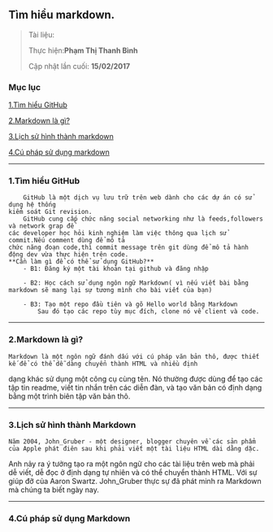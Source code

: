 
## Tìm hiểu markdown.

> Tài liệu: 
>
> Thực hiện:**Phạm Thị Thanh Bình**
>
> Cập nhật lần cuối: **15/02/2017**
### Mục lục 
[1.Tìm hiểu GitHub](#timhieugithub)

[2.Markdown là gì?](#markdownlagi)

[3.Lịch sử hình thành markdown](#lichsumarkdown)

[4.Cú pháp sử dụng markdown](#cuphapsudung)

---

<a name="timhieugithub"></a>
### 1.Tìm hiểu GitHub
		GitHub là một dịch vụ lưu trữ trên web dành cho các dự án có sử dụng hệ thống
	kiểm soát Git revision.
		GitHub cung cấp chức năng social networking như là feeds,followers và network grap để 
	các developer học hỏi kinh nghiệm làm việc thông qua lịch sử commit.Nếu comment dùng để mô tả
	chức năng đoạn code,thì commit message trên git dùng để mô tả hành động dev vừa thực hiện trên code.
	**Cần làm gì để có thể sử dụng GitHub?**
		- B1: Đăng ký một tài khoản tại github và đăng nhập
		
		- B2: Học cách sử dụng ngôn ngữ Markdown( vì nếu viết bài bằng markdown sẽ mang lại sự tương mình cho bài viết của bạn)
		
		- B3: Tạo một repo đầu tiên và gõ Hello world bằng Markdown
			Sau đó tạo các repo tùy mục đích, clone nó về client và code.

---


<a name="markdownlagi"></a>
### 2.Markdown là gì?

	Markdown là một ngôn ngữ đánh dấu với cú pháp văn bản thô, được thiết kế để có thể dễ dàng chuyển thành HTML và nhiều định 
dạng khác sử dụng một công cụ cùng tên. Nó thường được dùng để tạo các tập tin readme, viết tin nhắn trên các diễn đàn, và 
tạo văn bản có định dạng bằng một trình biên tập văn bản thô.


---


<a name="lichsumarkdown"></a>
### 3.Lịch sử hình thành Markdown 
	Năm 2004, John_Gruber - một designer, blogger chuyên về các sản phẩm của Apple phát điên sau khi phải viết một tài liệu HTML dài dằng dặc. 
Anh nảy ra ý tưởng tạo ra một ngôn ngữ cho các tài liệu trên web mà phải dễ viết, dễ đọc ở định dạng tự nhiên và có thể chuyển thành HTML. 
Với sự giúp đỡ của Aaron Swartz. John_Gruber thực sự đã phát minh ra Markdown mà chúng ta biết ngày nay.


---


<a name="cuphapsudung"></a>
### 4.Cú pháp sử dụng Markdown

